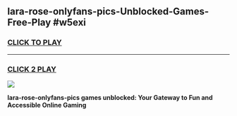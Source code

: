 
## lara-rose-onlyfans-pics-Unblocked-Games-Free-Play #w5exi
<h3>
<a href="https://us.freeplayer.one?title=lara-rose-onlyfans-pics&ref=9M">CLICK TO PLAY</a></h3>
<hr>

<h3>
<a href="https://us.freeplayer.one?title=lara-rose-onlyfans-pics&ref=9M">CLICK 2 PLAY</a>
  
</h3>

<a href="https://us.freeplayer.one?title=lara-rose-onlyfans-pics&ref=9M"><img src="https://clearcache.store/games.png"></a>


**lara-rose-onlyfans-pics games unblocked: Your Gateway to Fun and Accessible Online Gaming**
